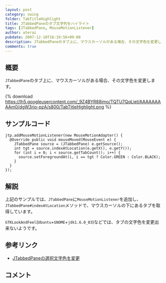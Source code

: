 ```yaml
---
layout: post
category: swing
folder: TabTitleHighlight
title: JTabbedPaneのタブ文字列をハイライト
tags: [JTabbedPane, MouseMotionListener]
author: aterai
pubdate: 2007-12-10T16:19:56+09:00
description: JTabbedPaneのタブ上に、マウスカーソルがある場合、その文字色を変更します。
comments: true
---
```

## 概要
`JTabbedPane`のタブ上に、マウスカーソルがある場合、その文字色を変更します。

{% download https://lh5.googleusercontent.com/_9Z4BYR88imo/TQTU7QqLieI/AAAAAAAAAm0/dgW3rio-pzA/s800/TabTitleHighlight.png %}

## サンプルコード
<pre class="prettyprint"><code>jtp.addMouseMotionListener(new MouseMotionAdapter() {
  @Override public void mouseMoved(MouseEvent e) {
    JTabbedPane source = (JTabbedPane) e.getSource();
    int tgt = source.indexAtLocation(e.getX(), e.getY());
    for (int i = 0; i &lt; source.getTabCount(); i++) {
      source.setForegroundAt(i, i == tgt ? Color.GREEN : Color.BLACK);
    }
  }
});
</code></pre>

## 解説
上記のサンプルでは、`JTabbedPane`に`MouseMotionListener`を追加し、`JTabbedPane#indexAtLocation`メソッドで、マウスカーソルの下にあるタブを取得しています。

`GTKLookAndFeel`(`Ubuntu`+`GNOME`+`jdk1.6.0_03`)などでは、タブの文字色を変更出来ないようです。

## 参考リンク
- [JTabbedPaneの選択文字色を変更](http://ateraimemo.com/Swing/ColorTab.html)

<!-- dummy comment line for breaking list -->

## コメント
